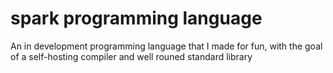 # spark programming language
An in development programming language that I made for fun, with the goal of a self-hosting compiler and well rouned standard library
